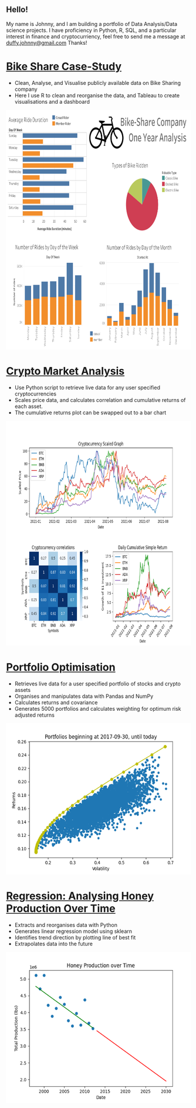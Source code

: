 ## Hello!
My name is Johnny, and I am building a portfolio of Data Analysis/Data science projects. I have proficiency in Python, R, SQL, and a particular interest in finance and cryptocurriency, feel free to send me a message at duffy.johnny@gmail.com
Thanks!

# [Bike Share Case-Study](https://github.com/JohnnyDuffy/DataPortfolio/tree/main/Bike%20Share%20Case-study)
* Clean, Analyse, and Visualise publicly available data on Bike Sharing company
* Here I use R to clean and reorganise the data, and Tableau to create visualisations and a dashboard
<p align="center">
<img src="Bike Share Case-study/resources/BikeDashboard.png" width="800" height="650">
</p>

# [Crypto Market Analysis](https://github.com/JohnnyDuffy/Portfolio/blob/main/CryptoMarketAnalysis.py)
* Use Python script to retrieve live data for any user specified cryptocurrencies
* Scales price data, and calculates correlation and cumulative returns of each asset. 
* The cumulative returns plot can be swapped out to a bar chart
<p align="center">
<img src="Crypto Market Analysis/CMA.png" width="800" height="610">
</p>

# [Portfolio Optimisation](https://github.com/JohnnyDuffy/DataPortfolio/blob/main/PortfolioOptimisation/PortfolioOptimiser.py)
* Retrieves live data for a user specified portfolio of stocks and crypto assets
* Organises and manipulates data with Pandas and NumPy
* Calculates returns and covariance
* Generates 5000 portfolios and calculates weighting for optimum risk adjusted returns
<p align="center">
<img src="PortfolioOptimisation/PO.png" width="550" height="410">
</p>

# [Regression: Analysing Honey Production Over Time](https://github.com/JohnnyDuffy/DataPortfolio/blob/main/LinearRegression/Regression.py)
* Extracts and reorganises data with Python
* Generates linear regression model using sklearn
* Identifies trend direction by plotting line of best fit
* Extrapolates data into the future
<p align="center">
<img src="LinearRegression/REG.png" width="550" height="410">
</p>

